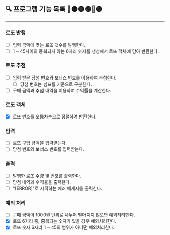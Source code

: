 ## 🔍 프로그램 기능 목록 🔴🟠🟡🟢🔵🟣

---

### 로또 발행
- [ ] 입력 금액에 맞는 로또 갯수를 발행한다.
- [ ] 1 ~ 45사이의 중복되지 않는 6자리 숫자를 생성해서 로또 객체에 담아 반환한다.

### 로또 추첨
- [ ] 입력 받은 당첨 번호와 보너스 번호를 이용하여 추첨한다.
  - [ ] 당첨 번호는 쉼표를 기준으로 구분한다.
- [ ] 구매 금액과 추첨 내역을 이용하여 수익률을 계산한다.

### 로또 객체
  - [x] 로또 번호를 오름차순으로 정렬하여 반환한다.

### 입력
- [ ] 로또 구입 금액을 입력받는다.
- [ ] 당첨 번호와 보너스 번호를 입력받는다.

### 출력
- [ ] 발행한 로또 수량 및 번호를 출력한다.
- [ ] 당첨 내역과 수익률을 출력한다.
- [ ] "[ERROR]"로 시작하는 에러 메세지를 출력한다.

### 예외 처리
- [ ] 구매 금액이 1000원 단위로 나누어 떨어지지 않으면 예외처리한다.
- [x] 로또 6자리 중, 중복되는 숫자가 있을 경우 예외처리한다.
- [x] 로또 숫자 6자리 1 ~ 45의 범위가 아니면 예외처리한다.